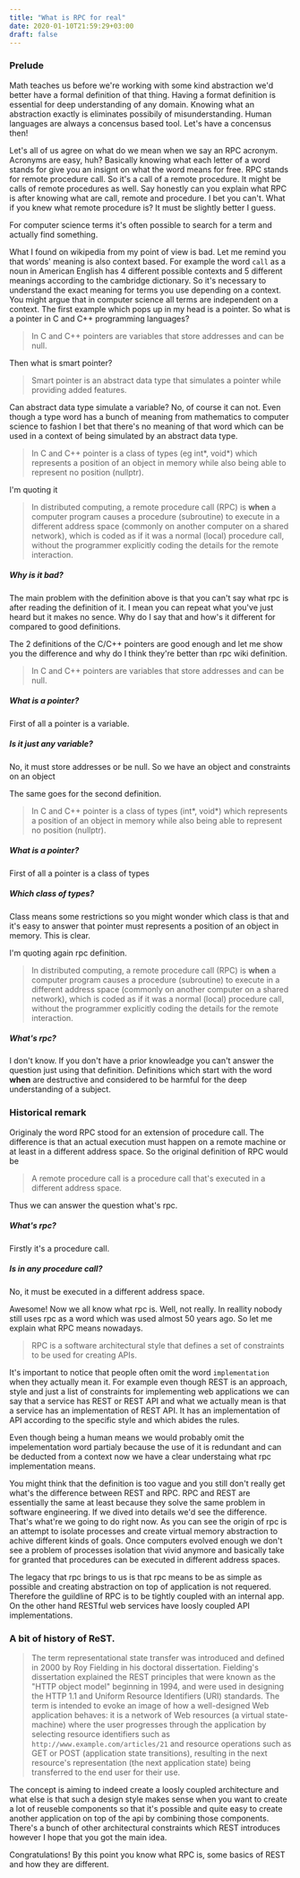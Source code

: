 ```yaml
---
title: "What is RPC for real"
date: 2020-01-10T21:59:29+03:00
draft: false
---
```


### Prelude
Math teaches us before we're working with some kind abstraction we'd better have a formal
definition of that thing. Having a format definition is essential for deep understanding of any domain.
Knowing what an abstraction exactly is eliminates possibily of misunderstanding.
Human languages are always a concensus based tool. Let's have a concensus then!

Let's all of us agree on what do we mean when we say an RPC acronym. Acronyms are easy, huh? Basically knowing what each letter of a word stands for
give you an insignt on what the word means for free. 
RPC stands for remote procedure call. So it's a call of a remote procedure. It might be calls of remote procedures as well. Say honestly can you explain what
RPC is after knowing what are call, remote and procedure. I bet you can't. What if you knew what remote procedure is? It must be slightly better I guess.

For computer science terms it's often possible to search for a term and actually find something.

What I found on wikipedia from my point of view is bad.
Let me remind you that words' meaning is also context based. For example the word `call` as a noun in American English has 4 different possible contexts and
5 different meanings according to the cambridge dictionary.
So it's necessary to understand the exact meaning for terms you use depending on a context.
You might argue that in computer science all terms are independent on a context.
The first example which pops up in my head is a pointer. So what is a pointer in C and C++ programming languages?

> In C and C++ pointers are variables that store addresses and can be null.

Then what is smart pointer?

> Smart pointer is an abstract data type that simulates a pointer while providing added features.

Can abstract data type simulate a variable?
No, of course it can not. Even though a type word has a bunch of meaning from mathematics to computer science to fashion
I bet that there's no meaning of that word which can be used in a context of being simulated by an abstract data type.

> In C and C++ pointer is a class of types (eg int*, void*) which represents a position of an object in memory
   while also being able to represent no position (nullptr).

I'm quoting it
> In distributed computing, a remote procedure call (RPC) is
> **when** a computer program causes a procedure (subroutine) to execute
> in a different address space (commonly on another computer on a shared network),
> which is coded as if it was a normal (local) procedure call,
> without the programmer explicitly coding the details for the remote interaction.

##### Why is it bad?
The main problem with the definition above is that you can't say what rpc is after reading the definition of it.
I mean you can repeat what you've just heard but it makes no sence. Why do I say that and how's it different for compared to good definitions.

The 2 definitions of the C/C++ pointers are good enough and let me show you the difference and why do I think they're better than rpc wiki definition.
> In C and C++ pointers are variables that store addresses and can be null.

##### What is a pointer?

First of all a pointer is a variable.
##### Is it just any variable?
No, it must store addresses or be null.
So we have an object and constraints on an object

The same goes for the second definition.
> In C and C++ pointer is a class of types (int*, void*) which represents a position of an object in memory
   while also being able to represent no position (nullptr).
       
##### What is a pointer?
First of all a pointer is a class of types
##### Which class of types?
Class means some restrictions so you might wonder which class is that and it's easy to answer
that pointer must represents a position of an object in memory.
This is clear.

I'm quoting again rpc definition.
> In distributed computing, a remote procedure call (RPC) is
> **when** a computer program causes a procedure (subroutine) to execute
> in a different address space (commonly on another computer on a shared network),
> which is coded as if it was a normal (local) procedure call,
> without the programmer explicitly coding the details for the remote interaction.

##### What's rpc?
I don't know. If you don't have a prior knowleadge you can't answer the question just using that definition.
Definitions which start with the word **when** are destructive and considered to be harmful for the deep understanding of a subject.

### Historical remark
Originaly the word RPC stood for an extension of procedure call.
The difference is that an actual execution must happen on a remote machine or at least in a different address space.
So the original definition of RPC would be
> A remote procedure call is a procedure call that's executed in a different address space.

Thus we can answer the question what's rpc.
##### What's rpc?
Firstly it's a procedure call.
##### Is in any procedure call?
No, it must be executed in a different address space.

Awesome! Now we all know what rpc is. Well, not really.
In reallity nobody still uses rpc as a word which was used almost 50 years ago.
So let me explain what RPC means nowadays.
> RPC is a software architectural style that defines a set of constraints to be used for creating APIs.

It's important to notice that people often omit the word `implementation` when they actually mean it.
For example even though REST is an approach, style and just a list of constraints for implementing web applications
we can say that a service has REST or REST API and what we actually mean is that a service has an implementation of REST API.
It has an implementation of API according to the specific style and which abides the rules.

Even though being a human means we would probably omit the impelementation word
partialy because the use of it is redundant and can be
deducted from a context now we have a clear understaing what rpc implementation means.

You might think that the definition is too vague and you still don't really get what's the
difference between REST and RPC. RPC and REST are essentially the same at least because they
solve the same problem in software engineering. If we dived into details we'd see the difference.
That's what're we going to do right now.
As you can see the origin of rpc is an attempt to isolate processes and create virtual memory
abstraction to achive different kinds of goals. Once computers evolved enough we don't see a problem of
processes isolation that vivid anymore and basically take for granted that procedures can be executed in different
address spaces.

The legacy that rpc brings to us is that rpc means to be as simple as possible
and creating abstraction on top of application is not requered. Therefore the guildline of RPC
is to be tightly coupled with an internal app.
On the other hand RESTful web services have loosly coupled API implementations.

### A bit of history of ReST.
> The term representational state transfer was introduced and defined in 2000 by Roy Fielding in his doctoral dissertation.
> Fielding's dissertation explained the REST principles that were known as the "HTTP object model" beginning in 1994,
> and were used in designing the HTTP 1.1 and Uniform Resource Identifiers (URI) standards.
> The term is intended to evoke an image of how a well-designed Web application behaves:
> it is a network of Web resources (a virtual state-machine) where the user progresses
> through the application by selecting resource identifiers such as `http://www.example.com/articles/21`
> and resource operations such as GET or POST (application state transitions),
> resulting in the next resource's representation (the next application state) being transferred to the end user for their use.

The concept is aiming to indeed create a loosly coupled architecture and what else is that such a design style makes
sense when you want to create a lot of reuseble components so that it's possible and quite easy to create another application on top 
of the api by combining those components. There's a bunch of other architectural constraints which REST introduces however I hope
that you got the main idea.

Congratulations! By this point you know what RPC is, some basics of REST and how they are different.
